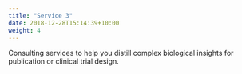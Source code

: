 ```yaml
---
title: "Service 3"
date: 2018-12-28T15:14:39+10:00
weight: 4
---
```

Consulting services to help you distill complex biological insights for publication or clinical trial design.

